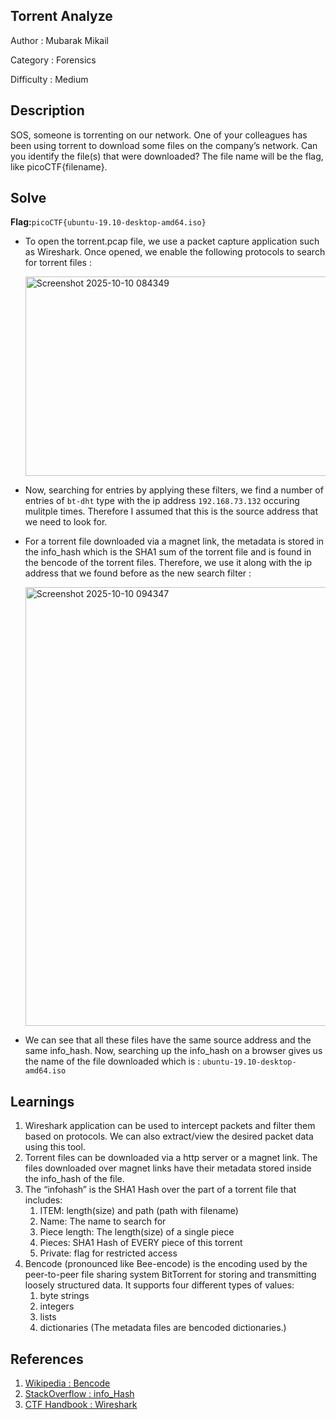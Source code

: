 ## Torrent Analyze
Author : Mubarak Mikail

Category : Forensics

Difficulty : Medium

## Description
SOS, someone is torrenting on our network.
One of your colleagues has been using torrent to download some files on the company’s network. Can you identify the file(s) that were downloaded? The file name will be the flag, like picoCTF{filename}.

## Solve
**Flag:**`picoCTF{ubuntu-19.10-desktop-amd64.iso}`

- To open the torrent.pcap file, we use a packet capture application such as Wireshark. Once opened, we enable the following protocols to search for torrent files : 

   <img width="1230" height="319" alt="Screenshot 2025-10-10 084349" src="https://github.com/user-attachments/assets/f35d4176-6f13-4f53-ac86-9d8f09e254ad" />

- Now, searching for entries by applying these filters, we find a number of entries of `bt-dht` type with the ip address `192.168.73.132` occuring mulitple times. Therefore I assumed that this is the source address that we need to look for. 
- For a torrent file downloaded via a magnet link, the metadata is stored in the info_hash which is the SHA1 sum of the torrent file and is found in the bencode of the torrent files. Therefore, we use it along with the ip address that we found before as the new search filter :
   
   <img width="1318" height="702" alt="Screenshot 2025-10-10 094347" src="https://github.com/user-attachments/assets/8009623c-527c-4eed-88ec-cfebc9818bd9" />

- We can see that all these files have the same source address and the same info_hash. Now, searching up the info_hash on a browser gives us the name of the file downloaded which is : `ubuntu-19.10-desktop-amd64.iso`

## Learnings
1. Wireshark application can be used to intercept packets and filter them based on protocols. We can also extract/view the desired packet data using this tool.
2. Torrent files can be downloaded via a http server or a magnet link. The files downloaded over magnet links have their metadata stored inside the info_hash of the file. 
3. The “infohash” is the SHA1 Hash over the part of a torrent file that includes:
   1. ITEM: length(size) and path (path with filename)
   2. Name: The name to search for
   3. Piece length: The length(size) of a single piece
   4. Pieces: SHA1 Hash of EVERY piece of this torrent
   5. Private: flag for restricted access
4. Bencode (pronounced like Bee-encode) is the encoding used by the peer-to-peer file sharing system BitTorrent for storing and transmitting loosely structured data. It supports four different types of values:
   1. byte strings
   2. integers
   3. lists
   4. dictionaries
(The metadata files are bencoded dictionaries.)

## References
1. [Wikipedia : Bencode](https://en.wikipedia.org/wiki/Bencode)
2. [StackOverflow : info_Hash](https://stackoverflow.com/questions/28348678/what-exactly-is-the-info-hash-in-a-torrent-file)
3. [CTF Handbook : Wireshark](https://ctf101.org/forensics/what-is-wireshark/)
